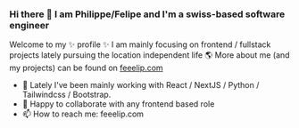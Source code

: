 ### Hi there 👋 I am **Philippe/Felipe** and I'm a swiss-based software engineer

Welcome to my ✨ profile ✨ I am mainly focusing on frontend / fullstack projects lately pursuing the location independent life 🌎 More about me (and my projects) can be found on [feeelip.com](https://feeelip.com)


- 🔭 Lately I've been mainly working with React / NextJS / Python / Tailwindcss / Bootstrap. 
- 👯 Happy to collaborate with any frontend based role
- 📫 How to reach me: feeelip.com




